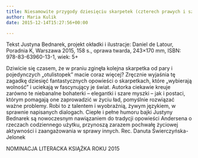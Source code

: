 ```yaml
---
title: Niesamowite przygody dziesięciu skarpetek (czterech prawych i sześciu lewych)
author: Maria Kulik
date: 2015-12-14T15:27:56+00:00

---
```

Tekst Justyna Bednarek, projekt okładki i ilustracje: Daniel de Latour, Poradnia K, Warszawa 2015, 158 s., oprawa twarda, 243&#215;170 mm, ISBN: 978-83-63960-13-1, wiek: 5+

Dziwicie się czasem, że w praniu zginęła kolejna skarpetka od pary i pojedynczych „otulistopek” macie coraz więcej? Zręcznie wyjaśnia tę zagadkę dziesięć fantastycznych opowieści o skarpetkach, które „wybierają wolność” i uciekają w fascynujący je świat. Autorka ciekawie kreuje zarówno te niebanalne bohaterki – elegantki i szare myszki – jak i postaci, którym pomagają one zaprowadzić w życiu ład, pomyślnie rozwiązać ważne problemy. Robi to z talentem i wyobraźnią, żywym językiem, w sprawnie napisanych dialogach. Ciepłe i pełne humoru bajki Justyny Bednarek są nowoczesnym nawiązaniem do tradycji opowieści Andersena o rzeczach codziennego użytku, przynoszą zarazem pochwałę życiowej aktywności i zaangażowania w sprawy innych. Rec. Danuta Świerczyńska-Jelonek

NOMINACJA LITERACKA KSIĄŻKA ROKU 2015
